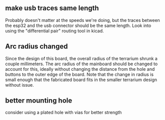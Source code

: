 ## make usb traces same length

Probably doesn't matter at the speeds we're doing, but the traces between the esp32 and the usb connector should be the same length. Look into using the "differential pair" routing tool in kicad.

## Arc radius changed

Since the design of this board, the overall radius of the terrarium shrunk a couple millimeters. The arc radius of the mainboard should be changed to account for this, ideally without changing the distance from the hole and buttons to the outer edge of the board. Note that the change in radius is small enough that the fabricated board fits in the smaller terrarium design without issue.

## better mounting hole

consider using a plated hole with vias for better strength

